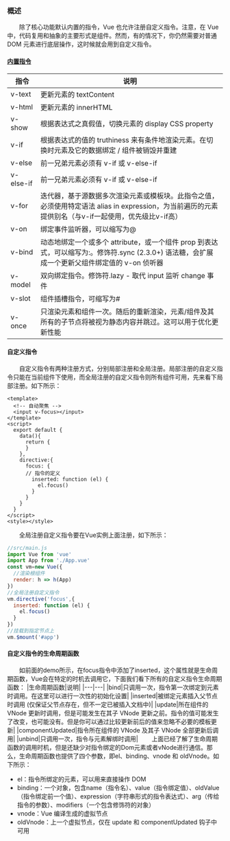 ### 概述
&emsp;&emsp;除了核心功能默认内置的指令，Vue 也允许注册自定义指令。注意，在 Vue 中，代码复用和抽象的主要形式是组件。然而，有的情况下，你仍然需要对普通 DOM 元素进行底层操作，这时候就会用到自定义指令。
#### [内置指令](https://v2.cn.vuejs.org/v2/api/#v-text)
|指令|说明|
|---|---|
|v-text|更新元素的 textContent|
|v-html|更新元素的 innerHTML|
|v-show|根据表达式之真假值，切换元素的 display CSS property|
|v-if|根据表达式的值的 truthiness 来有条件地渲染元素。在切换时元素及它的数据绑定 / 组件被销毁并重建|
|v-else|前一兄弟元素必须有 v-if 或 v-else-if|
|v-else-if|前一兄弟元素必须有 v-if 或 v-else-if|
|v-for|迭代器，基于源数据多次渲染元素或模板块。此指令之值，必须使用特定语法 alias in expression，为当前遍历的元素提供别名（与v-if一起使用，优先级比v-if高）|
|v-on|绑定事件监听器，可以缩写为@|
|v-bind|动态地绑定一个或多个 attribute，或一个组件 prop 到表达式，可以缩写为:。修饰符.sync (2.3.0+) 语法糖，会扩展成一个更新父组件绑定值的 v-on 侦听器|
|v-model|双向绑定指令。修饰符.lazy - 取代 input 监听 change 事件|
|v-slot|组件插槽指令，可缩写为#|
|v-once|只渲染元素和组件一次。随后的重新渲染，元素/组件及其所有的子节点将被视为静态内容并跳过。这可以用于优化更新性能|
#### 自定义指令
&emsp;&emsp;自定义指令有两种注册方式，分别局部注册和全局注册。局部注册的自定义指令只能在当前组件下使用，而全局注册的自定义指令则所有组件可用，先来看下局部注册。如下所示：
```vue
<template>
  <!-- 自动聚焦 -->
  <input v-focus></input>
</template>
<script>
  export default {
    data(){
      return {
      }
    },
    directive:{
      focus: {
      // 指令的定义
        inserted: function (el) {
          el.focus()
        }
      }
    }
  }
</script>
<style></style>
```
&emsp;&emsp;全局注册自定义指令要在Vue实例上面注册，如下所示：
```js
//src/main.js
import Vue from 'vue'
import App from './App.vue'
const vm=new Vue({
  //渲染根组件
  render: h => h(App)
})
//全局注册自定义指令
vm.directive('focus',{
  inserted: function (el) {
    el.focus()
  }
})
//挂载到指定节点上
vm.$mount('#app')
```
#### 自定义指令的生命周期函数
&emsp;&emsp;如前面的demo所示，在focus指令中添加了inserted，这个属性就是生命周期函数，Vue会在特定的时机去调用它，下面我们看下所有的自定义指令生命周期函数：
|生命周期函数|说明|
|---|---|
|bind|只调用一次，指令第一次绑定到元素时调用。在这里可以进行一次性的初始化设置|
|inserted|被绑定元素插入父节点时调用 (仅保证父节点存在，但不一定已被插入文档中)|
|update|所在组件的 VNode 更新时调用，但是可能发生在其子 VNode 更新之前。指令的值可能发生了改变，也可能没有。但是你可以通过比较更新前后的值来忽略不必要的模板更新|
|componentUpdated|指令所在组件的 VNode 及其子 VNode 全部更新后调用|
|unbind|只调用一次，指令与元素解绑时调用|
&emsp;&emsp;上面已经了解了生命周期函数的调用时机，但是还缺少对指令绑定的Dom元素或者vNode进行通信。那么，生命周期函数也提供了四个参数，即el、binding、vnode 和 oldVnode。如下所示：
+ el：指令所绑定的元素，可以用来直接操作 DOM
+ binding：一个对象，包含name（指令名）、value（指令绑定值）、oldValue（指令绑定前一个值）、expression（字符串形式的指令表达式）、arg（传给指令的参数）、modifiers（一个包含修饰符的对象）
+ vnode：Vue 编译生成的虚拟节点
+ oldVnode：上一个虚拟节点，仅在 update 和 componentUpdated 钩子中可用